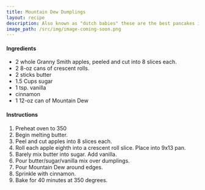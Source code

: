 ```yaml
---
title: Mountain Dew Dumplings
layout: recipe
description: Also known as "dutch babies" these are the best pancakes in the world.
image_path: /src/img/image-coming-soon.png
---
```


#### Ingredients
- 2 whole Granny Smith apples, peeled and cut into 8 slices each.
- 2 8-oz cans of crescent rolls.
- 2 sticks butter
- 1.5 Cups sugar
- 1 tsp. vanilla
- cinnamon
- 1 12-oz can of Mountain Dew

#### Instructions

1. Preheat oven to 350
2. Begin melting butter.
3. Peel and cut apples into 8 slices each.
4. Roll each apple eighth into a crescent roll slice. Place into 9x13 pan.
5. Barely mix butter into sugar. Add vanilla.
6. Pour butter/sugar/vanilla mix over dumplings.
7. Pour Mountain Dew around edges.
8. Sprinkle with cinnamon.
9. Bake for 40 minutes at 350 degrees.
